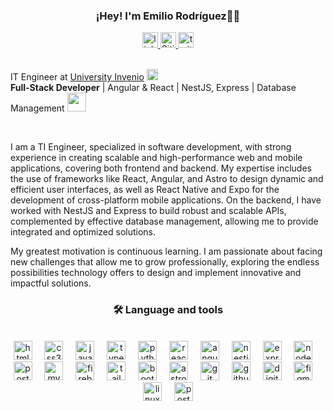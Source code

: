 <h3 align="center">¡Hey! I'm Emilio Rodríguez👋🏼</h3>

<div align="center">
<a href="https://www.linkedin.com/in/emiliojrb/">
  <img src="https://img.shields.io/static/v1?message=LinkedIn&logo=linkedin&label=&color=0077B5&logoColor=white&labelColor=&style=for-the-badge" height="25" alt="linkedin logo"  />
  </a>
<a href="https://emiliorb.com">
  <img src="https://img.shields.io/badge/Sitio web-2F3134?style=for-the-badge&logo=aboutdotme&logoColor=white" height="25" alt="Sitio Web"  />
  </a>
<a href="mailto:emiliorb26@gmail.com">
  <img src="https://img.shields.io/badge/Gmail-D14836?style=for-the-badge&logo=gmail&logoColor=white" height="25" alt="twitter logo"  />
  </a>
</div>

<br>

<!-- Subs -->

<p>
  <a>IT Engineer at <a href="https://somosdual.org/">University Invenio</a>
    <img src="https://www.svgrepo.com/show/405749/graduation-cap.svg" width="18">
    <br>
    <strong>Full-Stack Developer</strong> | Angular & React | NestJS, Express | Database Management
    <img src="https://media.giphy.com/media/WUlplcMpOCEmTGBtBW/giphy.gif" width="30">
  </a>
</p>

<br>

<!-- Descripción -->

<p align="left">I am a TI Engineer, specialized in software development, with strong experience in creating scalable and high-performance web and mobile applications, covering both frontend and backend. My expertise includes the use of frameworks like React, Angular, and Astro to design dynamic and efficient user interfaces, as well as React Native and Expo for the development of cross-platform mobile applications. On the backend, I have worked with NestJS and Express to build robust and scalable APIs, complemented by effective database management, allowing me to provide integrated and optimized solutions.</p>
<p align="left">My greatest motivation is continuous learning. I am passionate about facing new challenges that allow me to grow professionally, exploring the endless possibilities technology offers to design and implement innovative and impactful solutions.</p>

<!-- Lenguajes y herramientas -->

###
<h3 align="center">🛠 Language and tools</h3>
<br>
<div align="center">
  <img src="https://cdn.jsdelivr.net/gh/devicons/devicon/icons/html5/html5-original.svg" height="30" alt="html5 logo"  />
  <img width="12" />
  <img src="https://cdn.jsdelivr.net/gh/devicons/devicon/icons/css3/css3-original.svg" height="30" alt="css3 logo"  />
  <img width="12" />
  <img src="https://cdn.jsdelivr.net/gh/devicons/devicon/icons/javascript/javascript-original.svg" height="30" alt="javascript logo"  />
  <img width="12" />
  <img src="https://cdn.jsdelivr.net/gh/devicons/devicon/icons/typescript/typescript-original.svg" height="30" alt="typescript logo"  />
  <img width="12" />
  <img src="https://cdn.jsdelivr.net/gh/devicons/devicon/icons/python/python-original.svg" height="30" alt="python logo"  />
  <img width="12" />
  <img src="https://cdn.jsdelivr.net/gh/devicons/devicon/icons/react/react-original.svg" height="30" alt="react logo"  />
  <img width="12" />
  <img src="https://cdn.simpleicons.org/angular/DD0031" height="30" alt="angular logo"  />
  <img width="12" />
  <img src="https://cdn.simpleicons.org/nestjs/E0234E" height="30" alt="nestjs logo"  />
  <img width="12" />
  <img src="https://cdn.simpleicons.org/express/000000" height="30" alt="express logo"  />
  <img width="12" />
  <img src="https://cdn.simpleicons.org/nodedotjs/339933" height="30" alt="nodejs logo"  />
  <img width="12" />
  <img src="https://cdn.jsdelivr.net/gh/devicons/devicon/icons/postgresql/postgresql-original.svg" height="30" alt="postgresql logo"  />
  <img width="12" />
  <img src="https://cdn.jsdelivr.net/gh/devicons/devicon/icons/mysql/mysql-original.svg" height="30" alt="mysql logo"  />
  <img width="12" />
  <img src="https://cdn.jsdelivr.net/gh/devicons/devicon/icons/firebase/firebase-plain.svg" height="30" alt="firebase logo"  />
  <img width="12" />
  <img src="https://cdn.simpleicons.org/tailwindcss/06B6D4" height="30" alt="tailwindcss logo"  />
  <img width="12" />
  <img src="https://cdn.simpleicons.org/bootstrap/7952B3" height="30" alt="bootstrap logo"  />
  <img width="12" />
  <img src="https://cdn.simpleicons.org/astro/FF5D01" height="30" alt="astro logo"  />
  <img width="12" />
  <img src="https://cdn.simpleicons.org/git/F05032" height="30" alt="git logo"  />
  <img width="12" />
  <img src="https://skillicons.dev/icons?i=github" height="30" alt="github logo"  />
  <img width="12" />
  <img src="https://cdn.simpleicons.org/digitalocean/0080FF" height="30" alt="digitalocean logo"  />
  <img width="12" />
  <img src="https://cdn.jsdelivr.net/gh/devicons/devicon/icons/figma/figma-original.svg" height="30" alt="figma logo"  />
  <img width="12" />
  <img src="https://cdn.jsdelivr.net/gh/devicons/devicon/icons/linux/linux-original.svg" height="30" alt="linux logo"  />
  <img width="12" />
  <img src="https://cdn.simpleicons.org/postman/FF6C37" height="30" alt="postman logo"  />
</div>
